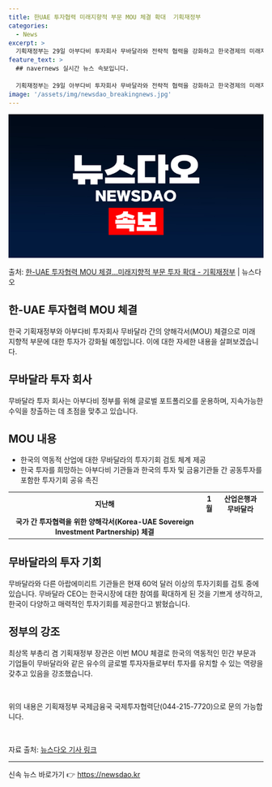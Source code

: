 ```yaml
---
title: 한UAE 투자협력 미래지향적 부문 MOU 체결 확대  기획재정부
categories:
  - News
excerpt: >
  기획재정부는 29일 아부다비 투자회사 무바달라와 전략적 협력을 강화하고 한국경제의 미래지향적 부문에 대한 투…
feature_text: >
  ## navernews 실시간 뉴스 속보입니다.

  기획재정부는 29일 아부다비 투자회사 무바달라와 전략적 협력을 강화하고 한국경제의 미래지향적 부문에 대한 투…
image: '/assets/img/newsdao_breakingnews.jpg'
---
```


![뉴스다오 속보](/assets/img/newsdao_breakingnews.jpg)

<p>출처: <a href="https://newsdao.kr/3971" rel="dofollow">한-UAE 투자협력 MOU 체결…미래지향적 부문 투자 확대 - 기획재정부</a> | 뉴스다오</p>

<h2 data-ke-size="size26">한-UAE 투자협력 MOU 체결</h2>
<p data-ke-size="size16">한국 기획재정부와 아부다비 투자회사 무바달라 간의 양해각서(MOU) 체결으로 미래 지향적 부문에 대한 투자가 강화될 예정입니다. 이에 대한 자세한 내용을 살펴보겠습니다.</p>

<h2 data-ke-size="size26">무바달라 투자 회사</h2>
<p data-ke-size="size16">무바달라 투자 회사는 아부다비 정부를 위해 글로벌 포트폴리오를 운용하며, 지속가능한 수익을 창출하는 데 초점을 맞추고 있습니다.</p>

<h2 data-ke-size="size26">MOU 내용</h2>
<ul>
    <li>한국의 역동적 산업에 대한 무바달라의 투자기회 검토 체계 제공</li>
    <li>한국 투자를 희망하는 아부다비 기관들과 한국의 투자 및 금융기관들 간 공동투자를 포함한 투자기회 공유 촉진</li>
</ul>

<table>
    <tr>
        <td style="text-align: center; height: 17px;"><b>지난해</b></td>
        <td style="text-align: center; height: 17px;"><b>1월</b></td>
        <td style="text-align: center; height: 17px;"><b>산업은행과 무바달라</b></td>
    </tr>
    <tr>
        <td style="text-align: center; height: 17px;"><b>국가 간 투자협력을 위한 양해각서(Korea-UAE Sovereign Investment Partnership) 체결</b></td>
    </tr>
</table>

<h2 data-ke-size="size26">무바달라의 투자 기회</h2>
<p data-ke-size="size16">무바달라와 다른 아랍에미리트 기관들은 현재 60억 달러 이상의 투자기회를 검토 중에 있습니다. 무바달라 CEO는 한국시장에 대한 참여를 확대하게 된 것을 기쁘게 생각하고, 한국이 다양하고 매력적인 투자기회를 제공한다고 밝혔습니다.</p>

<h2 data-ke-size="size26">정부의 강조</h2>
<p data-ke-size="size16">최상목 부총리 겸 기획재정부 장관은 이번 MOU 체결로 한국의 역동적인 민간 부문과 기업들이 무바달라와 같은 유수의 글로벌 투자자들로부터 투자를 유치할 수 있는 역량을 갖추고 있음을 강조했습니다.</p>

<p data-ke-size="size16">&nbsp;</p>

<p data-ke-size="size16">위의 내용은 기획재정부 국제금융국 국제투자협력단(044-215-7720)으로 문의 가능합니다.</p>
<p data-ke-size="size16">&nbsp;</p>

<p data-ke-size="size16">자료 출처: <a href="https://newsdao.kr/3971">뉴스다오 기사 링크</a></p>
<hr> 

신속 뉴스 바로가기 👉 <a href="https://newsdao.kr" rel="dofollow">https://newsdao.kr</a>


